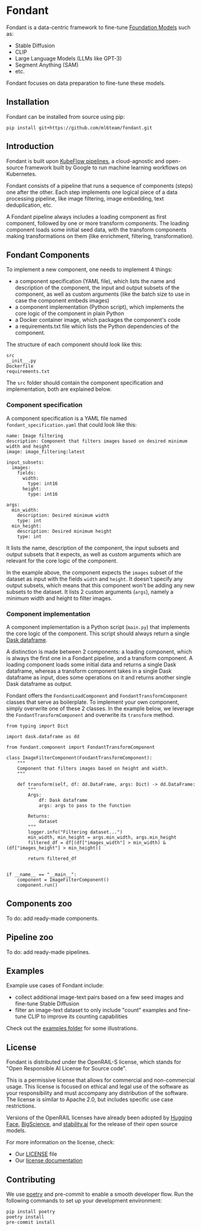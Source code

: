 # Fondant

Fondant is a data-centric framework to fine-tune [Foundation Models](https://fsi.stanford.edu/publication/opportunities-and-risks-foundation-models) such as:

- Stable Diffusion
- CLIP
- Large Language Models (LLMs like GPT-3)
- Segment Anything (SAM)
- etc.

Fondant focuses on data preparation to fine-tune these models.

## Installation

Fondant can be installed from source using pip:

```
pip install git+https://github.com/ml6team/fondant.git
```

## Introduction

Fondant is built upon [KubeFlow pipelines](https://www.kubeflow.org/docs/components/pipelines/), a cloud-agnostic and open-source framework built by Google to run machine learning workflows on Kubernetes.

Fondant consists of a pipeline that runs a sequence of components (steps) one after the other. Each step implements one logical piece of a data processing pipeline, like image filtering, image embedding, text deduplication, etc.

A Fondant pipeline always includes a loading component as first component, followed by one or more transform components. The loading component loads some initial seed data, with the transform components making transformations on them (like enrichment, filtering, transformation).

## Fondant Components

To implement a new component, one needs to implement 4 things:

- a component specification (YAML file), which lists the name and description of the component, the input and output subsets of the component, as well as custom arguments (like the batch size to use in case the component embeds images)
- a component implementation (Python script), which implements the core logic of the component in plain Python
- a Docker container image, which packages the component's code
- a requirements.txt file which lists the Python dependencies of the component.

The structure of each component should look like this:

```
src
__init__.py
Dockerfile
requirements.txt
```

The `src` folder should contain the component specification and implementation, both are explained below.

### Component specification

A component specification is a YAML file named `fondant_specification.yaml` that could look like this:

```
name: Image filtering
description: Component that filters images based on desired minimum width and height
image: image_filtering:latest

input_subsets:
  images:
    fields:
      width:
        type: int16
      height:
        type: int16

args:
  min_width:
    description: Desired minimum width
    type: int
  min_height:
    description: Desired minimum height
    type: int
```

It lists the name, description of the component, the input subsets and output subsets that it expects, as well as custom arguments which are relevant for the core logic of the component.

In the example above, the component expects the `images` subset of the dataset as input with the fields `width` and `height`. It doesn't specify any output subsets, which means that this component won't be adding any new subsets to the dataset. It lists 2 custom arguments (`args`), namely a minimum width and height to filter images.

### Component implementation

A component implementation is a Python script (`main.py`) that implements the core logic of the component. This script should always return a single [Dask dataframe](https://docs.dask.org/en/stable/dataframe.html). 

A distinction is made between 2 components: a loading component, which is always the first one in a Fondant pipeline, and a transform component. A loading component loads some initial data and returns a single Dask dataframe, whereas a transform component takes in a single Dask dataframe as input, does some operations on it and returns another single Dask dataframe as output.

Fondant offers the `FondantLoadComponent` and `FondantTransformComponent` classes that serve as boilerplate. To implement your own component, simply overwrite one of these 2 classes. In the example below, we leverage the `FondantTransformComponent` and overwrite its `transform` method.

```
from typing import Dict

import dask.dataframe as dd

from fondant.component import FondantTransformComponent

class ImageFilterComponent(FondantTransformComponent):
    """
    Component that filters images based on height and width.
    """

    def transform(self, df: dd.DataFrame, args: Dict) -> dd.DataFrame:
        """
        Args:
            df: Dask dataframe
            args: args to pass to the function
        
        Returns:
            dataset
        """
        logger.info("Filtering dataset...")
        min_width, min_height = args.min_width, args.min_height
        filtered_df = df[(df["images_width"] > min_width) & (df["images_height"] > min_height)]

        return filtered_df


if __name__ == "__main__":
    component = ImageFilterComponent()
    component.run()
```

## Components zoo

To do: add ready-made components.

## Pipeline zoo

To do: add ready-made pipelines.

## Examples

Example use cases of Fondant include:

- collect additional image-text pairs based on a few seed images and fine-tune Stable Diffusion
- filter an image-text dataset to only include "count" examples and fine-tune CLIP to improve its counting capabilities

Check out the [examples folder](examples) for some illustrations.

## License

Fondant is distributed under the OpenRAIL-S license, which stands for "Open Responsible AI 
License for Source code". 

This is a permissive license that allows for commercial and non-commercial usage. This license is 
focused on ethical and legal use of the software as your responsibility and must accompany any 
distribution of the software. The license is similar to Apache 2.0, but includes specific use case 
restrictions.

Versions of the OpenRAIL licenses have already been adopted by 
[Hugging Face](https://huggingface.co/blog/open_rail), 
[BigScience](https://bigscience.huggingface.co/blog/the-bigscience-rail-license), and 
[stability.ai](https://stability.ai/blog/stable-diffusion-public-release#:~:text=The%20model,service%20on%20it.) 
for the release of their open source models.

For more information on the license, check:
- Our [LICENSE](LICENSE) file
- Our [license documentation](https://fondant.readthedocs.io/en/latest/license/)

## Contributing

We use [poetry](https://python-poetry.org/docs/) and pre-commit to enable a smooth developer flow. Run the following commands to 
set up your development environment:

```commandline
pip install poetry
poetry install
pre-commit install
```